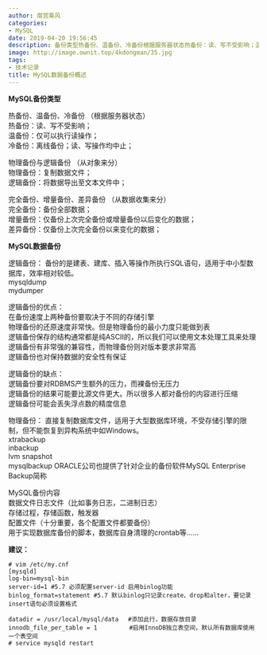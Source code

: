 ```yaml
---
author: 南宫乘风
categories:
- MySQL
date: 2019-04-20 19:56:45
description: 备份类型热备份、温备份、冷备份根据服务器状态热备份：读、写不受影响；温备份：仅可以执行读操作；冷备份：离线备份；读、写操作均中止；物理备份与逻辑备份从对象来分物理备份：复制数据文件；逻辑备份：将数据导。。。。。。。
image: http://image.ownit.top/4kdongman/35.jpg
tags:
- 技术记录
title: MySQL数据备份概述
---
```


<!--more-->

**MySQL备份类型**  
  
热备份、温备份、冷备份 （根据服务器状态）  
热备份：读、写不受影响；  
温备份：仅可以执行读操作；  
冷备份：离线备份；读、写操作均中止；  
  
物理备份与逻辑备份 （从对象来分）  
物理备份：复制数据文件；  
逻辑备份：将数据导出至文本文件中；  
  
完全备份、增量备份、差异备份 （从数据收集来分）  
完全备份：备份全部数据；  
增量备份：仅备份上次完全备份或增量备份以后变化的数据；  
差异备份：仅备份上次完全备份以来变化的数据；  
  
**MySQL数据备份**  
  
逻辑备份： 备份的是建表、建库、插入等操作所执行SQL语句，适用于中小型数据库，效率相对较低。  
mysqldump  
mydumper  
  
逻辑备份的优点：  
在备份速度上两种备份要取决于不同的存储引擎  
物理备份的还原速度非常快。但是物理备份的最小力度只能做到表  
逻辑备份保存的结构通常都是纯ASCII的，所以我们可以使用文本处理工具来处理  
逻辑备份有非常强的兼容性，而物理备份则对版本要求非常高  
逻辑备份也对保持数据的安全性有保证  
  
逻辑备份的缺点：  
逻辑备份要对RDBMS产生额外的压力，而裸备份无压力  
逻辑备份的结果可能要比源文件更大。所以很多人都对备份的内容进行压缩  
逻辑备份可能会丢失浮点数的精度信息  
  
物理备份： 直接复制数据库文件，适用于大型数据库环境，不受存储引擎的限制，但不能恢复到异构系统中如Windows。  
xtrabackup  
inbackup  
lvm snapshot  
mysqlbackup ORACLE公司也提供了针对企业的备份软件MySQL Enterprise Backup简称  
  
MySQL备份内容  
数据文件日志文件（比如事务日志，二进制日志）  
存储过程，存储函数，触发器  
配置文件（十分重要，各个配置文件都要备份）  
用于实现数据库备份的脚本，数据库自身清理的crontab等……  
  
  
**建议：**

```
# vim /etc/my.cnf
[mysqld]
log-bin=mysql-bin
server-id=1 #5.7 必须配置server-id 启用binlog功能
binlog_format=statement #5.7 默认binlog只记录create、drop和alter，要记录insert语句必须设置格式

datadir = /usr/local/mysql/data　 #添加此行，数据存放目录
innodb_file_per_table = 1         #启用InnoDB独立表空间，默认所有数据库使用一个表空间
# service mysqld restart
```